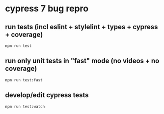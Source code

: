 # cypress 7 bug repro

## run tests (incl eslint + stylelint + types + cypress + coverage)

```
npm run test
```

## run only unit tests in "fast" mode (no videos + no coverage)

```
npm run test:fast
```

## develop/edit cypress tests

```
npm run test:watch
```
